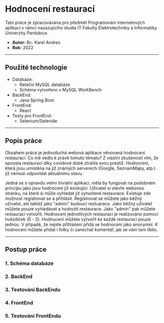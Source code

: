 # Hodnocení restaurací
Tato práce je zpracovávána pro předmět Programování internetových aplikací
v rámci nazazujícího studia IT Fakulty Elektrotechniky a Informatiky Univerzity Pardubice.
* **Autor:** Bc. Karel Andres
* **Rok:** 2022
* **
## Použité technologie
* Databáze:
    * Relační MySQL databáze
    * Schéma vytvořeno v MySQL WorkBench
* BackEnd:
    * Java Spring Boot
* FrontEnd:
    * React
* Testy pro FrontEnd:
    * Selenium/Selenide
* **    
## Popis práce
Obsahem práce je jednoduchá webová aplikace věnovaná hodnocení restaurací. 
Co mě vedlo k právě tomuto tématu? Z vlastní zkušenosti vím, že spousta restaurací
díky covidové době ztratila svou prestiž. Hodnocení, která jsou umístěna
na již známých serverech (Google, SeznamMapy, atp.) již nemusí odpovídat aktuálnímu stavu.


Jedná se o opravdu velmi triviální aplikaci, měla by fungovat na podobném principu
jako jsou hodnocení již existující. Uživatel si otevře webovou stránku, na které si může vyhledat
již vytvořené restaurace. Existuje zde možnost registrovat se a přihlásit.
Registrovat se můžete jako běžný uživatel, ale taktéž jako "admin" budoucí restuarace.
Jako běžný uživatel můžete pouze vyhledávat a hodnotit restaurace.
Jako "admin" pak můžete restauraci vytvořit.
Hodnocení jednotlivých restaurací je realizováno pomocí hvězdiček (0 - 5). Hodnocení můžete vytvořit ke každé restauraci pouze jednou.
V případě, že nejste přihlášeni přidá se hodnocení jako anonymní. K hodnocení můžete přidat i fotky či
zanechat komentář, jak se vám tam líbilo.

* **
## Postup práce
### 1. Schéma databáze
### 2. BackEnd
### 3. Testování BackEndu
### 4. FrontEnd
### 5. Testování FrontEndu
